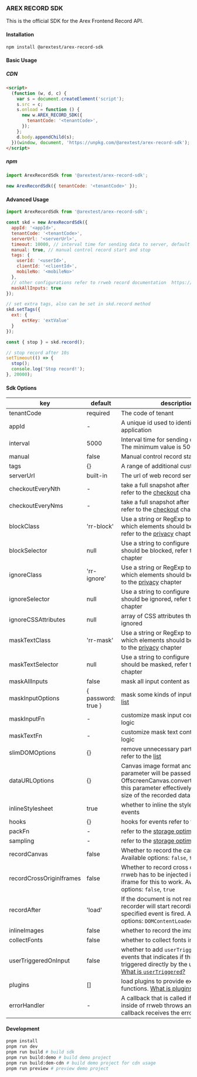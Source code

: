 ### AREX RECORD SDK

This is the official SDK for the Arex Frontend Record API.

#### Installation

```bash
npm install @arextest/arex-record-sdk
```

#### Basic Usage

##### CDN

```html
<script>
  (function (w, d, c) {
    var s = document.createElement('script');
    s.src = c;
    s.onload = function () {
      new w.AREX_RECORD_SDK({
        tenantCode: '<tenantCode>',
      });
    };
    d.body.appendChild(s);
  })(window, document, 'https://unpkg.com/@arextest/arex-record-sdk');
</script>
```

##### npm

```javascript
import ArexRecordSdk from '@arextest/arex-record-sdk';

new ArexRecordSdk({ tenantCode: '<tenantCode>' });
```

#### Advanced Usage

```javascript
import ArexRecordSdk from '@arextest/arex-record-sdk';

const skd = new ArexRecordSdk({
  appId: '<appId>',
  tenantCode: '<tenantCode>',
  serverUrl: '<serverUrl>',
  timeout: 10000, // interval time for sending data to server, default 5000ms
  manual: true, // manual control record start and stop
  tags: {
    userId: '<userId>',
    clientId: '<clientId>',
    mobileNo: '<mobileNo>'
  },
  // other configurations refer to rrweb record documentation  https://github.com/rrweb-io/rrweb/blob/master/guide.md#options
  maskAllInputs: true
});

// set extra tags, also can be set in skd.record method
skd.setTags({
  ext: {
      extKey: 'extValue'
  }
});

const { stop } = skd.record();

// stop record after 10s
setTimeout(() => {
  stop();
  console.log('Stop record!');
}, 20000);
```

#### Sdk Options

| key                      | default            | description                                                  |
| ------------------------ | ------------------ | ------------------------------------------------------------ |
| tenantCode               | required           | The code of tenant                                           |
| appId                    | -                  | A unique id used to identify the application                 |
| interval                 | 5000               | Interval time for sending data to server. The minimum value is 5000 |
| manual                   | false              | Manual control record start and stop                         |
| tags                     | {}                 | A range of additional custom tags                            |
| serverUrl                | built-in           | The url of web record service                                |
| checkoutEveryNth         | -                  | take a full snapshot after every N events refer to the [checkout](https://github.com/rrweb-io/rrweb/blob/master/guide.md#checkout) chapter |
| checkoutEveryNms         | -                  | take a full snapshot after every N ms refer to the [checkout](https://github.com/rrweb-io/rrweb/blob/master/guide.md#checkout) chapter |
| blockClass               | 'rr-block'         | Use a string or RegExp to configure which elements should be blocked, refer to the [privacy](https://github.com/rrweb-io/rrweb/blob/master/guide.md#privacy) chapter |
| blockSelector            | null               | Use a string to configure which selector should be blocked, refer to the [privacy](https://github.com/rrweb-io/rrweb/blob/master/guide.md#privacy) chapter |
| ignoreClass              | 'rr-ignore'        | Use a string or RegExp to configure which elements should be ignored, refer to the [privacy](https://github.com/rrweb-io/rrweb/blob/master/guide.md#privacy) chapter |
| ignoreSelector           | null               | Use a string to configure which selector should be ignored, refer to the [privacy](https://github.com/rrweb-io/rrweb/blob/master/guide.md#privacy) chapter |
| ignoreCSSAttributes      | null               | array of CSS attributes that should be ignored               |
| maskTextClass            | 'rr-mask'          | Use a string or RegExp to configure which elements should be masked, refer to the [privacy](https://github.com/rrweb-io/rrweb/blob/master/guide.md#privacy) chapter |
| maskTextSelector         | null               | Use a string to configure which selector should be masked, refer to the [privacy](https://github.com/rrweb-io/rrweb/blob/master/guide.md#privacy) chapter |
| maskAllInputs            | false              | mask all input content as *                                  |
| maskInputOptions         | { password: true } | mask some kinds of input * refer to the [list](https://github.com/rrweb-io/rrweb/blob/588164aa12f1d94576f89ae0210b98f6e971c895/packages/rrweb-snapshot/src/types.ts#L77-L95) |
| maskInputFn              | -                  | customize mask input content recording logic                 |
| maskTextFn               | -                  | customize mask text content recording logic                  |
| slimDOMOptions           | {}                 | remove unnecessary parts of the DOM refer to the [list](https://github.com/rrweb-io/rrweb/blob/588164aa12f1d94576f89ae0210b98f6e971c895/packages/rrweb-snapshot/src/types.ts#L97-L108) |
| dataURLOptions           | {}                 | Canvas image format and quality ,This parameter will be passed to the OffscreenCanvas.convertToBlob(),Using this parameter effectively reduces the size of the recorded data |
| inlineStylesheet         | true               | whether to inline the stylesheet in the events               |
| hooks                    | {}                 | hooks for events refer to the [list](https://github.com/rrweb-io/rrweb/blob/9488deb6d54a5f04350c063d942da5e96ab74075/src/types.ts#L207) |
| packFn                   | -                  | refer to the [storage optimization recipe](https://github.com/rrweb-io/rrweb/blob/master/docs/recipes/optimize-storage.md) |
| sampling                 | -                  | refer to the [storage optimization recipe](https://github.com/rrweb-io/rrweb/blob/master/docs/recipes/optimize-storage.md) |
| recordCanvas             | false              | Whether to record the canvas element. Available options: `false`, `true` |
| recordCrossOriginIframes | false              | Whether to record cross origin iframes. rrweb has to be injected in each child iframe for this to work. Available options: `false`, `true` |
| recordAfter              | 'load'             | If the document is not ready, then the recorder will start recording after the specified event is fired. Available options: `DOMContentLoaded`, `load` |
| inlineImages             | false              | whether to record the image content                          |
| collectFonts             | false              | whether to collect fonts in the website                      |
| userTriggeredOnInput     | false              | whether to add `userTriggered` on input events that indicates if this event was triggered directly by the user or not. [What is `userTriggered`?](https://github.com/rrweb-io/rrweb/pull/495) |
| plugins                  | []                 | load plugins to provide extended record functions. [What is plugins?](https://github.com/rrweb-io/rrweb/blob/master/docs/recipes/plugin.md) |
| errorHandler             | -                  | A callback that is called if something inside of rrweb throws an error. The callback receives the error as argument. |


#### Development

```bash
pnpm install
pnpm run dev
pnpm run build # build sdk
pnpm run build:demo # build demo project
pnpm run build:dem-cdn # build demo project for cdn usage
pnpm run preview # preview demo project
```
